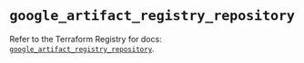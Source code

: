 # `google_artifact_registry_repository`

Refer to the Terraform Registry for docs: [`google_artifact_registry_repository`](https://registry.terraform.io/providers/hashicorp/google/5.28.0/docs/resources/artifact_registry_repository).
